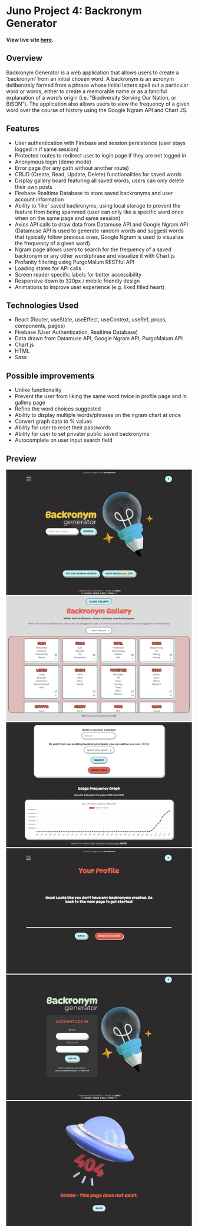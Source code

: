 # Juno Project 4: Backronym Generator

**View live site [here](https://backronymgen.netlify.app/).**

## Overview

Backronym Generator is a web application that allows users to create a ‘backronym’ from an initial chosen word. A backronym is an acronym deliberately formed from a phrase whose initial letters spell out a particular word or words, either to create a memorable name or as a fanciful explanation of a word’s origin (i.e. “Biodiversity Serving Our Nation, or BISON”). The application also allows users to view the frequency of a given word over the course of history using the Google Ngram API and Chart JS.

## Features

- User authentication with Firebase and session persistence (user stays logged in if same session)
- Protected routes to redirect user to login page if they are not logged in
- Anonymous login (demo mode)
- Error page (for any path without another route)
- CRUD (Create, Read, Update, Delete) functionalities for saved words
- Display gallery board featuring all saved words, users can only delete their own posts
- Firebase Realtime Database to store saved backronyms and user account information
- Ability to 'like' saved backronyms, using local storage to prevent the feature from being spammed (user can only like a specific word once when on the same page and same session)
- Axios API calls to draw data from Datamuse API and Google Ngram API (Datamuse API is used to generate random words and suggest words that typically follow previous ones, Google Ngram is used to visualize the frequency of a given word)
- Ngram page allows users to search for the frequency of a saved backronym or any other word/phrase and visualize it with Chart.js
- Profanity filtering using PurgoMalum RESTful API
- Loading states for API calls
- Screen reader specific labels for better accessibility
- Responsive down to 320px / mobile friendly design
- Animations to improve user experience (e.g. liked filled heart)

## Technologies Used

- React (Router, useState, useEffect, useContext, useRef, props, components, pages)
- Firebase (User Authentication, Realtime Database)
- Data drawn from Datamuse API, Google Ngram API, PurgoMalum API
- Chart.js
- HTML
- Sass

## Possible improvements

- Unlike functionality
- Prevent the user from liking the same word twice in profile page and in gallery page
- Refine the word choices suggested
- Ability to display multiple words/phrases on the ngram chart at once
- Convert graph data to % values
- Ability for user to reset their passwords
- Ability for user to set private/ public saved backronyms
- Autocomplete on user input search field

## Preview

![Screenshot of the backronym generator app](./src/assets/screenshots/home.jpg 'Home Page')
![Screenshot of the backronym generator app](./src/assets/screenshots/gallery.jpg 'Gallery Page')
![Screenshot of the backronym generator app](./src/assets/screenshots/ngram-page.jpg 'Ngram Page')
![Screenshot of the backronym generator app](./src/assets/screenshots/profile.jpg 'Profile Page')
![Screenshot of the backronym generator app](./src/assets/screenshots/login.jpg 'Login Page')
![Screenshot of the backronym generator app](./src/assets/screenshots/error.jpg 'Error Page')
